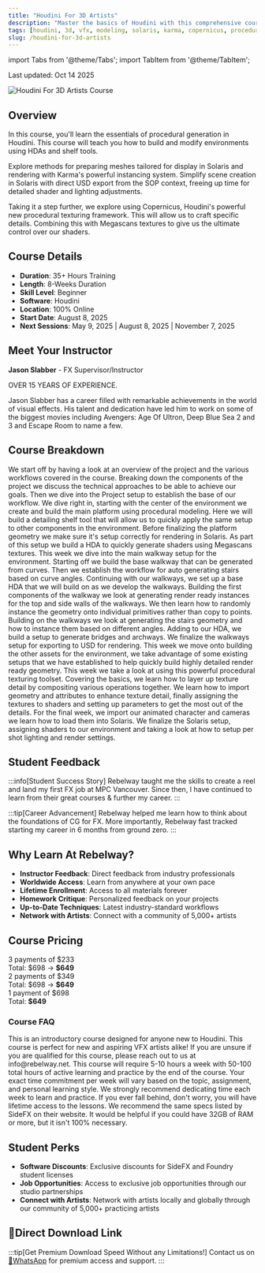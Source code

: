```yaml
---
title: "Houdini For 3D Artists"
description: "Master the basics of Houdini with this comprehensive course covering procedural generation, modeling, Solaris, Karma and Copernicus."
tags: [houdini, 3d, vfx, modeling, solaris, karma, copernicus, procedural, tutorial]
slug: /houdini-for-3d-artists
---
```


import Tabs from '@theme/Tabs';
import TabItem from '@theme/TabItem';

Last updated: Oct 14 2025

![Houdini For 3D Artists Course](https://www.rebelway.net/wp-content/uploads/houdini-for-3d-artists-vfx-course.jpg.webp)

## Overview

In this course, you'll learn the essentials of procedural generation in Houdini. This course will teach you how to build and modify environments using HDAs and shelf tools.

Explore methods for preparing meshes tailored for display in Solaris and rendering with Karma's powerful instancing system. Simplify scene creation in Solaris with direct USD export from the SOP context, freeing up time for detailed shader and lighting adjustments.

Taking it a step further, we explore using Copernicus, Houdini's powerful new procedural texturing framework. This will allow us to craft specific details. Combining this with Megascans textures to give us the ultimate control over our shaders.

## Course Details

- **Duration**: 35+ Hours Training
- **Length**: 8-Weeks Duration
- **Skill Level**: Beginner
- **Software**: Houdini
- **Location**: 100% Online
- **Start Date**: August 8, 2025
- **Next Sessions**: May 9, 2025 | August 8, 2025 | November 7, 2025

## Meet Your Instructor

**Jason Slabber** - FX Supervisor/Instructor

OVER 15 YEARS OF EXPERIENCE.

Jason Slabber has a career filled with remarkable achievements in the world of visual effects. His talent and dedication have led him to work on some of the biggest movies including Avengers: Age Of Ultron, Deep Blue Sea 2 and 3 and Escape Room to name a few.

## Course Breakdown

<Tabs>
<TabItem value="week1" label="Week 1" default>
We start off by having a look at an overview of the project and the various workflows covered in the course. Breaking down the components of the project we discuss the technical approaches to be able to achieve our goals. Then we dive into the Project setup to establish the base of our workflow.
</TabItem>
<TabItem value="week2" label="Week 2">
We dive right in, starting with the center of the environment we create and build the main platform using procedural modeling. Here we will build a detailing shelf tool that will allow us to quickly apply the same setup to other components in the environment. Before finalizing the platform geometry we make sure it's setup correctly for rendering in Solaris. As part of this setup we build a HDA to quickly generate shaders using Megascans textures.
</TabItem>
<TabItem value="week3" label="Week 3">
This week we dive into the main walkway setup for the environment. Starting off we build the base walkway that can be generated from curves. Then we establish the workflow for auto generating stairs based on curve angles.
</TabItem>
<TabItem value="week4" label="Week 4">
Continuing with our walkways, we set up a base HDA that we will build on as we develop the walkways. Building the first components of the walkway we look at generating render ready instances for the top and side walls of the walkways. We then learn how to randomly instance the geometry onto individual primitives rather than copy to points.
</TabItem>
<TabItem value="week5" label="Week 5">
Building on the walkways we look at generating the stairs geometry and how to instance them based on different angles. Adding to our HDA, we build a setup to generate bridges and archways. We finalize the walkways setup for exporting to USD for rendering.
</TabItem>
<TabItem value="week6" label="Week 6">
This week we move onto building the other assets for the environment, we take advantage of some existing setups that we have established to help quickly build highly detailed render ready geometry.
</TabItem>
<TabItem value="week7" label="Week 7">
This week we take a look at using this powerful procedural texturing toolset. Covering the basics, we learn how to layer up texture detail by compositing various operations together. We learn how to import geometry and attributes to enhance texture detail, finally assigning the textures to shaders and setting up parameters to get the most out of the details.
</TabItem>
<TabItem value="week8" label="Week 8">
For the final week, we import our animated character and cameras we learn how to load them into Solaris. We finalize the Solaris setup, assigning shaders to our environment and taking a look at how to setup per shot lighting and render settings.
</TabItem>
</Tabs>

## Student Feedback

:::info[Student Success Story]
Rebelway taught me the skills to create a reel and land my first FX job at MPC Vancouver. Since then, I have continued to learn from their great courses & further my career.
:::

:::tip[Career Advancement]
Rebelway helped me learn how to think about the foundations of CG for FX. More importantly, Rebelway fast tracked starting my career in 6 months from ground zero.
:::

## Why Learn At Rebelway?

- **Instructor Feedback**: Direct feedback from industry professionals
- **Worldwide Access**: Learn from anywhere at your own pace
- **Lifetime Enrollment**: Access to all materials forever
- **Homework Critique**: Personalized feedback on your projects
- **Up-to-Date Techniques**: Latest industry-standard workflows
- **Network with Artists**: Connect with a community of 5,000+ artists

## Course Pricing

<Tabs>
<TabItem value="installment1" label="3 Payments" default>
3 payments of $233
<div class="price">Total: $698 → <strong>$649</strong></div>
</TabItem>
<TabItem value="installment2" label="2 Payments">
2 payments of $349
<div class="price">Total: $698 → <strong>$649</strong></div>
</TabItem>
<TabItem value="full" label="Full Payment">
1 payment of $698
<div class="price">Total: <strong>$649</strong></div>
</TabItem>
</Tabs>

### Course FAQ

<Tabs>
<TabItem value="prerequisites" label="Prerequisites" default>
This is an introductory course designed for anyone new to Houdini. This course is perfect for new and aspiring VFX artists alike! If you are unsure if you are qualified for this course, please reach out to us at info@rebelway.net.
</TabItem>
<TabItem value="time-commitment" label="Time Commitment">
This course will require 5-10 hours a week with 50-100 total hours of active learning and practice by the end of the course. Your exact time commitment per week will vary based on the topic, assignment, and personal learning style. We strongly recommend dedicating time each week to learn and practice. If you ever fall behind, don't worry, you will have lifetime access to the lessons.
</TabItem>
<TabItem value="system-requirements" label="System Requirements">
We recommend the same specs listed by SideFX on their website. It would be helpful if you could have 32GB of RAM or more, but it isn't 100% necessary.
</TabItem>
</Tabs>

## Student Perks

- **Software Discounts**: Exclusive discounts for SideFX and Foundry student licenses
- **Job Opportunities**: Access to exclusive job opportunities through our studio partnerships
- **Connect with Artists**: Network with artists locally and globally through our community of 5,000+ practicing artists

## 🚀Direct Download Link
:::tip[Get Premium Download Speed Without any Limitations!]
Contact us on [💬WhatsApp](https://wa.me/+8613237610083) for premium  access and support.
:::
